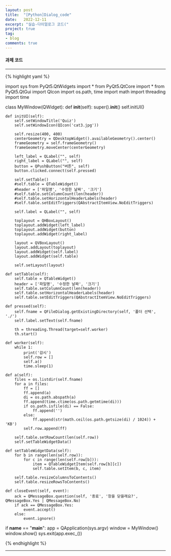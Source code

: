 ```yaml
---
layout: post
title:  "[Python]Dialog_code"
date:   2022-12-11
excerpt: "실습-다이얼로그 코드("
project: true
tag:
- blog
comments: true
---
```


#### 과제 코드
---

{% highlight yaml %}

import sys
from PyQt5.QtWidgets import *
from PyQt5.QtCore import *
from PyQt5.QtGui import QIcon
import os.path, time
import math
import threading
import time

class MyWindow(QWidget):
    def __init__(self):
        super().__init__()
        self.initUI()

    def initUI(self):
        self.setWindowTitle('Quiz')
        self.setWindowIcon(QIcon('cat3.jpg'))

        self.resize(400, 400)
        centerGeometry = QDesktopWidget().availableGeometry().center()
        frameGeometry = self.frameGeometry()
        frameGeometry.moveCenter(centerGeometry)

        left_label = QLabel("", self)
        right_label = QLabel("", self)
        button = QPushButton("버튼", self)
        button.clicked.connect(self.pressed)

        self.setTable()
        #self.table = QTableWidget()
        #header = ['파일명', '수정한 날짜', '크기']
        #self.table.setColumnCount(len(header))
        #self.table.setHorizontalHeaderLabels(header)
        #self.table.setEditTriggers(QAbstractItemView.NoEditTriggers)

        self.label = QLabel("", self)

        toplayout = QHBoxLayout()
        toplayout.addWidget(left_label)
        toplayout.addWidget(button)
        toplayout.addWidget(right_label)

        layout = QVBoxLayout()
        layout.addLayout(toplayout)
        layout.addWidget(self.label)
        layout.addWidget(self.table)

        self.setLayout(layout)

    def setTable(self):
        self.table = QTableWidget()
        header = ['파일명', '수정한 날짜', '크기']
        self.table.setColumnCount(len(header))
        self.table.setHorizontalHeaderLabels(header)
        self.table.setEditTriggers(QAbstractItemView.NoEditTriggers)

    def pressed(self):
        self.fname = QFileDialog.getExistingDirectory(self, '폴더 선택', './')
        self.label.setText(self.fname)

        th = threading.Thread(target=self.worker)
        th.start()

    def worker(self):
        while 1:
            print('감시')
            self.row = []
            self.a()
            time.sleep(1)

    def a(self):
        files = os.listdir(self.fname)
        for a in files:
            ff = []
            ff.append(a)
            di = os.path.abspath(a)
            ff.append(time.ctime(os.path.getmtime(di)))
            if os.path.isfile(di) == False:
                ff.append('')
            else:
                ff.append(str(math.ceil(os.path.getsize(di) / 1024)) + 'KB')
            self.row.append(ff)

        self.table.setRowCount(len(self.row))
        self.setTableWidgetData()

    def setTableWidgetData(self):
        for b in range(len(self.row)):
            for c in range(len(self.row[b])):
                item = QTableWidgetItem(self.row[b][c])
                self.table.setItem(b, c, item)

        self.table.resizeColumnsToContents()
        self.table.resizeRowsToContents()

    def closeEvent(self, event):
        ack = QMessageBox.question(self, '종료', '창을 닫을래요?', QMessageBox.Yes | QMessageBox.No)
        if ack == QMessageBox.Yes:
            event.accept()
        else:
            event.ignore()

if __name__ == "__main__":
    app = QApplication(sys.argv)
    window = MyWindow()
    window.show()
    sys.exit(app.exec_())

{% endhighlight %}

---
